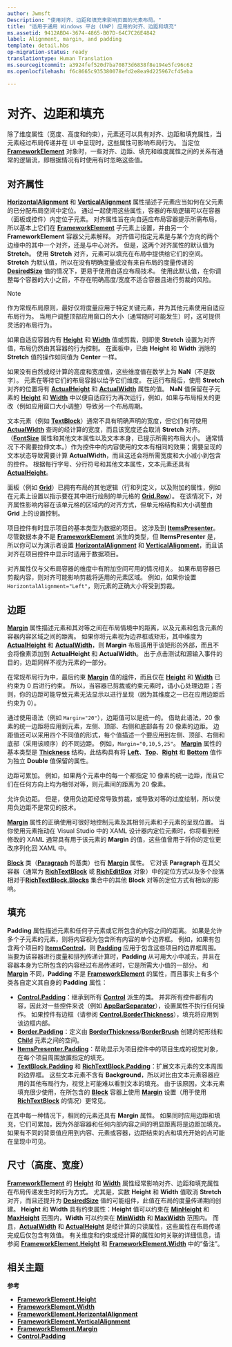 ```yaml
---
author: Jwmsft
Description: "使用对齐、边距和填充来影响页面的元素布局。"
title: "适用于通用 Windows 平台 (UWP) 应用的对齐、边距和填充"
ms.assetid: 9412ABD4-3674-4865-B07D-64C7C26E4842
label: Alignment, margin, and padding
template: detail.hbs
op-migration-status: ready
translationtype: Human Translation
ms.sourcegitcommit: a3924fef520d7ba70873d6838f8e194e5fc96c62
ms.openlocfilehash: f6c8665c935380078efd2e8ea9d225967cf45eba

---
```

# <a name="alignment-margin-and-padding"></a>对齐、边距和填充

除了维度属性（宽度、高度和约束），元素还可以具有对齐、边距和填充属性，当元素经过布局传递并在 UI 中呈现时，这些属性可影响布局行为。 当定位 [**FrameworkElement**](https://msdn.microsoft.com/library/windows/apps/br208706) 对象时，一些对齐、边距、填充和维度属性之间的关系有通常的逻辑流，即根据情况有时使用有时忽略这些值。

## <a name="alignment-properties"></a>对齐属性

[**HorizontalAlignment**](https://msdn.microsoft.com/library/windows/apps/br208720) 和 [**VerticalAlignment**](https://msdn.microsoft.com/library/windows/apps/br208749) 属性描述子元素应当如何在父元素的已分配布局空间中定位。 通过一起使用这些属性，容器的布局逻辑可以在容器（面板或控件）内定位子元素。 对齐属性旨在向自适应布局容器提示所需布局，所以基本上它们在 [**FrameworkElement**](https://msdn.microsoft.com/library/windows/apps/br208706) 子元素上设置，并由另一个 **FrameworkElement** 容器父元素解释。 对齐值可指定元素是与某个方向的两个边缘中的其中一个对齐，还是与中心对齐。 但是，这两个对齐属性的默认值为 **Stretch**。 使用 **Stretch** 对齐，元素可以填充在布局中提供给它们的空间。 **Stretch** 为默认值，所以在没有明确度量或没有来自布局的度量传递的 [**DesiredSize**](https://msdn.microsoft.com/library/windows/apps/br208921) 值的情况下，更易于使用自适应布局技术。 使用此默认值，在你调整每个容器的大小之前，不存在明确高度/宽度不适合容器且进行剪裁的风险。

> [!NOTE]
> 作为常规布局原则，最好仅将度量应用于特定关键元素，并为其他元素使用自适应布局行为。 当用户调整顶部应用窗口的大小（通常随时可能发生）时，这可提供灵活的布局行为。

 
如果自适应容器内有 [**Height**](https://msdn.microsoft.com/library/windows/apps/br208718) 和 [**Width**](https://msdn.microsoft.com/library/windows/apps/br208751) 值或剪裁，则即使 **Stretch** 设置为对齐值，布局仍然由其容器的行为控制。 在面板中，已由 **Height** 和 **Width** 消除的 **Stretch** 值的操作如同值为 **Center** 一样。

如果没有自然或经计算的高度和宽度值，这些维度值在数学上为 **NaN**（不是数字）。 元素在等待它们的布局容器以给予它们维度。 在运行布局后，使用 **Stretch** 对齐的位置将有 [**ActualHeight**](https://msdn.microsoft.com/library/windows/apps/br208707) 和 [**ActualWidth**](https://msdn.microsoft.com/library/windows/apps/br208709) 属性的值。 **NaN** 值保留在子元素的 [**Height**](https://msdn.microsoft.com/library/windows/apps/br208718) 和 [**Width**](https://msdn.microsoft.com/library/windows/apps/br208751) 中以便自适应行为再次运行，例如，如果与布局相关的更改（例如应用窗口大小调整）导致另一个布局周期。

文本元素（例如 [**TextBlock**](https://msdn.microsoft.com/library/windows/apps/br209652)）通常不具有明确声明的宽度，但它们有可使用 [**ActualWidth**](https://msdn.microsoft.com/library/windows/apps/br208709) 查询的经计算的宽度，而且该宽度还会取消 **Stretch** 对齐。 （[**FontSize**](https://msdn.microsoft.com/library/windows/apps/br209657) 属性和其他文本属性以及文本本身，已提示所需的布局大小。 通常情况下不需要拉伸文本。）作为控件中的内容使用的文本有相同的效果；需要呈现的文本状态导致需要计算 **ActualWidth**，而且这还会将所需宽度和大小减小到包含的控件。 根据每行字号、分行符号和其他文本属性，文本元素还具有 [**ActualHeight**](https://msdn.microsoft.com/library/windows/apps/br208707)。

面板（例如 [**Grid**](https://msdn.microsoft.com/library/windows/apps/br242704)）已拥有布局的其他逻辑（行和列定义，以及附加的属性，例如在元素上设置以指示要在其中进行绘制的单元格的 [**Grid.Row**](https://msdn.microsoft.com/library/windows/apps/hh759795)）。 在该情况下，对齐属性影响内容在该单元格的区域内的对齐方式，但单元格结构和大小调整由 **Grid** 上的设置控制。

项目控件有时显示项目的基本类型为数据的项目。 这涉及到 [**ItemsPresenter**](https://msdn.microsoft.com/library/windows/apps/br242843)。 尽管数据本身不是 [**FrameworkElement**](https://msdn.microsoft.com/library/windows/apps/br208706) 派生的类型，但 **ItemsPresenter** 是，所以你可以为演示者设置 [**HorizontalAlignment**](https://msdn.microsoft.com/library/windows/apps/br208720) 和 [**VerticalAlignment**](https://msdn.microsoft.com/library/windows/apps/br208749)，而且该对齐在项目控件中显示时适用于数据项目。

对齐属性仅与父布局容器的维度中有附加空间可用的情况相关。 如果布局容器已剪裁内容，则对齐可能影响剪裁将适用的元素区域。 例如，如果你设置 `HorizontalAlignment="Left"`，则元素的正确大小将受到剪裁。

## <a name="margin"></a>边距

[**Margin**](https://msdn.microsoft.com/library/windows/apps/br208724) 属性描述元素和其对等之间在布局情境中的距离，以及元素和包含元素的容器内容区域之间的距离。 如果你将元素视为边界框或矩形，其中维度为 [**ActualHeight**](https://msdn.microsoft.com/library/windows/apps/br208707) 和 [**ActualWidth**](https://msdn.microsoft.com/library/windows/apps/br208709)，则 **Margin** 布局适用于该矩形的外部，而且不会将像素添加到 **ActualHeight** 和 **ActualWidth**。 出于点击测试和源输入事件的目的，边距同样不视为元素的一部分。

在常规布局行为中，最后约束 [**Margin**](https://msdn.microsoft.com/library/windows/apps/br208724) 值的组件，而且仅在 [**Height**](https://msdn.microsoft.com/library/windows/apps/br208718) 和 [**Width**](https://msdn.microsoft.com/library/windows/apps/br208751) 已约束为 0 后进行约束。 所以，当容器已剪裁或约束元素时，请小心处理边距；否则，你的边距可能导致元素无法显示以进行呈现（因为其维度之一已在应用边距后约束为 0）。

通过使用语法（例如 `Margin="20"`），边距值可以是统一的。 借助此语法，20 像素的统一边距将应用到元素，左侧、顶部、右侧和底部各有 20 像素的边距。 边距值还可以采用四个不同值的形式，每个值描述一个要应用到左侧、顶部、右侧和底部（采用该顺序）的不同边距。 例如，`Margin="0,10,5,25"`。 [**Margin**](https://msdn.microsoft.com/library/windows/apps/br208724) 属性的基本类型是 [**Thickness**](https://msdn.microsoft.com/library/windows/apps/br208864) 结构，此结构具有将 [**Left**](https://msdn.microsoft.com/library/windows/apps/hh673893)、[**Top**](https://msdn.microsoft.com/library/windows/apps/hh673840)、[**Right**](https://msdn.microsoft.com/library/windows/apps/hh673881) 和 [**Bottom**](https://msdn.microsoft.com/library/windows/apps/hh673775) 值作为独立 **Double** 值保留的属性。

边距可累加。 例如，如果两个元素中的每一个都指定 10 像素的统一边距，而且它们在任何方向上均为相邻对等，则元素间的距离为 20 像素。

允许负边距。 但是，使用负边距经常导致剪裁，或导致对等的过度绘制，所以使用负边距不是常见的技术。

[**Margin**](https://msdn.microsoft.com/library/windows/apps/br208724) 属性的正确使用可很好地控制元素及其相邻元素和子元素的呈现位置。 当你使用元素拖动在 Visual Studio 中的 XAML 设计器内定位元素时，你将看到经修改的 XAML 通常具有用于该元素的 **Margin** 的值，这些值曾用于将你的定位更改序列化回 XAML 中。

[**Block**](https://msdn.microsoft.com/library/windows/apps/br244379) 类（[**Paragraph**](https://msdn.microsoft.com/library/windows/apps/br244503) 的基类）也有 [**Margin**](https://msdn.microsoft.com/library/windows/apps/jj191725) 属性。 它对该 **Paragraph** 在其父容器（通常为 [**RichTextBlock**](https://msdn.microsoft.com/library/windows/apps/br227565) 或 [**RichEditBox**](https://msdn.microsoft.com/library/windows/apps/br227548) 对象）中的定位方式以及多个段落相对于[**RichTextBlock.Blocks**](https://msdn.microsoft.com/library/windows/apps/br244347) 集合中的其他 **Block** 对等的定位方式有相似的影响。

## <a name="padding"></a>填充

**Padding** 属性描述元素和任何子元素或它所包含的内容之间的距离。 如果是允许多个子元素的元素，则将内容视为包含所有内容的单个边界框。 例如，如果有包含两个项目的 [**ItemsControl**](https://msdn.microsoft.com/library/windows/apps/br242803)，则 [**Padding**](https://msdn.microsoft.com/library/windows/apps/br209459) 应用于包含这些项目的边界框周围。 当要为该容器进行度量和排列传递计算时，**Padding** 从可用大小中减去，并且在容器本身为它所包含的内容经过布局传递时，它是所需大小值的一部分。 和 [**Margin**](https://msdn.microsoft.com/library/windows/apps/br208724) 不同，**Padding** 不是 [**FrameworkElement**](https://msdn.microsoft.com/library/windows/apps/br208706) 的属性，而且事实上有多个类各自定义其自身的 **Padding** 属性：

-   [**Control.Padding**](https://msdn.microsoft.com/library/windows/apps/br209459)：继承到所有 [**Control**](https://msdn.microsoft.com/library/windows/apps/br209390) 派生的类。 并非所有控件都有内容，因此对一些控件来说（例如 [**AppBarSeparator**](https://msdn.microsoft.com/library/windows/apps/dn279268)），设置属性不执行任何操作。 如果控件有边框（请参阅 [**Control.BorderThickness**](https://msdn.microsoft.com/library/windows/apps/br209399)），填充将应用到该边框内部。
-   [**Border.Padding**](https://msdn.microsoft.com/library/windows/apps/br209263)：定义由 [**BorderThickness**](https://msdn.microsoft.com/library/windows/apps/br209256)/[**BorderBrush**](https://msdn.microsoft.com/library/windows/apps/br209254) 创建的矩形线和 [**Child**](https://msdn.microsoft.com/library/windows/apps/br209258) 元素之间的空间。
-   [**ItemsPresenter.Padding**](https://msdn.microsoft.com/library/windows/apps/hh968021)：帮助显示为项目控件中的项目生成的视觉对象，在每个项目周围放置指定的填充。
-   [**TextBlock.Padding**](https://msdn.microsoft.com/library/windows/apps/br209673) 和 [**RichTextBlock.Padding**](https://msdn.microsoft.com/library/windows/apps/br227596)：扩展文本元素的文本周围的边界框。 这些文本元素不含有 **Background**，所以对比由文本元素容器应用的其他布局行为，视觉上可能难以看到文本的填充。 由于该原因，文本元素填充很少使用，在所包含的 [**Block**](https://msdn.microsoft.com/library/windows/apps/jj191725) 容器上使用 [**Margin**](https://msdn.microsoft.com/library/windows/apps/br244379) 设置（用于使用 [**RichTextBlock**](https://msdn.microsoft.com/library/windows/apps/br227565) 的情况）更常见。

在其中每一种情况下，相同的元素还具有 **Margin** 属性。 如果同时应用边距和填充，它们可累加，因为外部容器和任何内部内容之间的明显距离将是边距加填充。 如果有不同的背景值应用到内容、元素或容器，边距结束的点和填充开始的点可能在呈现中可见。

## <a name="dimensions-height-width"></a>尺寸（高度、宽度）

[**FrameworkElement**](https://msdn.microsoft.com/library/windows/apps/br208718) 的 [**Height**](https://msdn.microsoft.com/library/windows/apps/br208751) 和 [**Width**](https://msdn.microsoft.com/library/windows/apps/br208706) 属性经常影响对齐、边距和填充属性在布局传递发生时的行为方式。 尤其是，实数 **Height** 和 **Width** 值取消 **Stretch** 对齐，而且还提升为 [**DesiredSize**](https://msdn.microsoft.com/library/windows/apps/br208921) 值的可能组件，此值在布局的度量传递期间创建。 **Height** 和 **Width** 具有约束属性：**Height** 值可以约束在 [**MinHeight**](https://msdn.microsoft.com/library/windows/apps/br208731) 和 [**MaxHeight**](https://msdn.microsoft.com/library/windows/apps/br208726) 范围内，**Width** 可以约束在 [**MinWidth**](https://msdn.microsoft.com/library/windows/apps/br208733) 和 [**MaxWidth**](https://msdn.microsoft.com/library/windows/apps/br208728) 范围内。 而且，[**ActualWidth**](https://msdn.microsoft.com/library/windows/apps/br208709) 和 [**ActualHeight**](https://msdn.microsoft.com/library/windows/apps/br208707) 是经计算的只读属性，这些属性在布局传递完成后仅包含有效值。 有关维度和约束或经计算的属性如何关联的详细信息，请参阅 [**FrameworkElement.Height**](https://msdn.microsoft.com/library/windows/apps/br208718) 和 [**FrameworkElement.Width**](https://msdn.microsoft.com/library/windows/apps/br208751) 中的“备注”。

## <a name="related-topics"></a>相关主题

**参考**

* [**FrameworkElement.Height**](https://msdn.microsoft.com/library/windows/apps/br208718)
* [**FrameworkElement.Width**](https://msdn.microsoft.com/library/windows/apps/br208751)
* [**FrameworkElement.HorizontalAlignment**](https://msdn.microsoft.com/library/windows/apps/br208720)
* [**FrameworkElement.VerticalAlignment**](https://msdn.microsoft.com/library/windows/apps/br208749)
* [**FrameworkElement.Margin**](https://msdn.microsoft.com/library/windows/apps/br208724)
* [**Control.Padding**](https://msdn.microsoft.com/library/windows/apps/br209459)



<!--HONumber=Dec16_HO2-->


